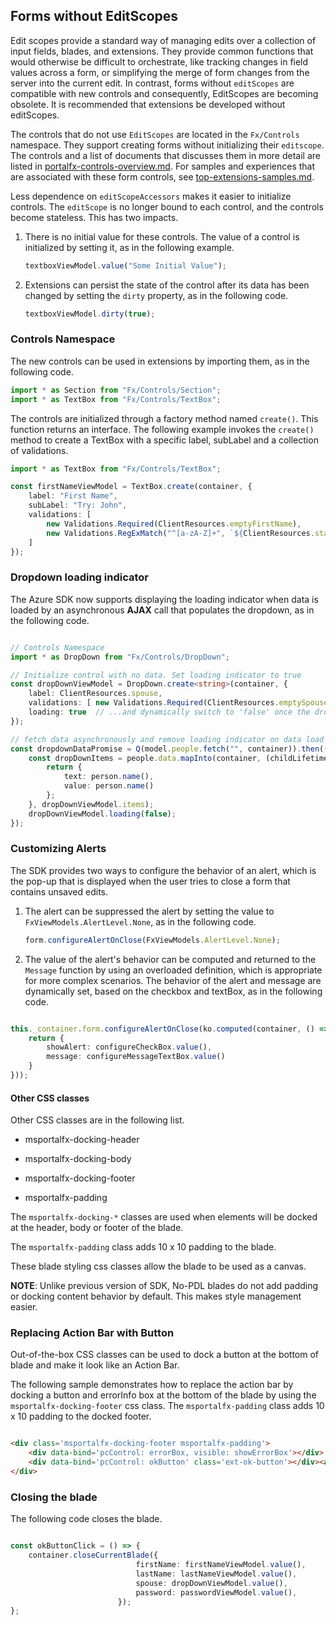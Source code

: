 
## Forms without EditScopes

<!-- TODO:  Determine a better term than "editscopeless. -->

Edit scopes provide a standard way of managing edits over a collection of input fields, blades, and extensions. They provide common functions that would otherwise be difficult to orchestrate, like tracking changes in field values across a form, or simplifying the merge of form changes from the server into the current edit.  In contrast, forms without `editScopes` are compatible with new controls and consequently, EditScopes are becoming obsolete. It is recommended that extensions be developed without editScopes.

<!-- TODO: Determine whether controls like OptionsGroup, that are not located in Fx/Controls, are considered part of the EditScopeless pattern.   -->

The controls that do not use `EditScopes` are located in the `Fx/Controls` namespace. They support creating forms without initializing their `editscope`. The controls and a list of documents that discusses them in more detail are listed in  [portalfx-controls-overview.md](portalfx-controls-overview.md).  For samples and experiences that are associated with these form controls, see [top-extensions-samples.md](top-extensions-samples.md).

 Less dependence on `editScopeAccessors` makes it easier to initialize controls. The  `editScope` is no longer bound to each control, and the controls become stateless. This has two impacts.

1. There is no initial value for these controls.  The value of a control is initialized by setting it, as in the following example.

    ```ts
    textboxViewModel.value("Some Initial Value");
    ```  

1. Extensions can persist the state of the control after its data has been changed by setting the `dirty` property, as in the following code.

    ```ts
    textboxViewModel.dirty(true);
    ```  

 ### Controls Namespace

The new controls can be used in extensions by importing them, as in the following code.

```ts
import * as Section from "Fx/Controls/Section";
import * as TextBox from "Fx/Controls/TextBox";
``` 

The controls are initialized through a factory method named `create()`. This function returns an interface. The following example invokes the `create()` method to create a TextBox with a specific label, subLabel and a collection of validations.

```ts
import * as TextBox from "Fx/Controls/TextBox";

const firstNameViewModel = TextBox.create(container, {
    label: "First Name",
    subLabel: "Try: John",
    validations: [
        new Validations.Required(ClientResources.emptyFirstName),
        new Validations.RegExMatch("^[a-zA-Z]+", `${ClientResources.startsWithLetterValidationMessage} <a href="https://www.bing.com/search?q=Personal+names+around+the+world" target="_blank">${ClientResources.clickForMoreInfo}</a>`)
    ]
});
```

### Dropdown loading indicator

The Azure SDK now supports displaying the loading indicator when data is loaded by an asynchronous **AJAX** call that populates the dropdown, as in the  following code.

```ts

// Controls Namespace
import * as DropDown from "Fx/Controls/DropDown";

// Initialize control with no data. Set loading indicator to true
const dropDownViewModel = DropDown.create<string>(container, {
    label: ClientResources.spouse,
    validations: [ new Validations.Required(ClientResources.emptySpouse) ],
    loading: true  // ...and dynamically switch to 'false' once the dropdown items are loaded.
});

// fetch data asynchronously and remove loading indicator on data load
const dropdownDataPromise = Q(model.people.fetch("", container)).then((people) => {
    const dropDownItems = people.data.mapInto(container, (childLifetime: MsPortalFx.Base.LifetimeManager, person: SamplesExtension.DataModels.Person) => {
        return {
            text: person.name(),
            value: person.name()
        };
    }, dropDownViewModel.items);
    dropDownViewModel.loading(false);
});
```

### Customizing Alerts

The SDK provides two ways to configure the behavior of an alert, which is the pop-up that is displayed when the  user tries to close a form that contains unsaved edits. 


1. The alert can be suppressed the alert by setting the value to `FxViewModels.AlertLevel.None`, as in the following code.

    ```ts
    form.configureAlertOnClose(FxViewModels.AlertLevel.None);
    ```

1. The value of the alert's behavior can be computed and returned to the `Message` function by using an overloaded definition, which is appropriate for more complex scenarios. The behavior of the alert and message are dynamically set, based on the checkbox and textBox, as in the following code.

```ts

this._container.form.configureAlertOnClose(ko.computed(container, () => {
    return {
        showAlert: configureCheckBox.value(),
        message: configureMessageTextBox.value()
    }
}));

```

#### Other CSS classes

Other CSS classes are in the following list.

* msportalfx-docking-header

* msportalfx-docking-body

* msportalfx-docking-footer

* msportalfx-padding

 The `msportalfx-docking-*` classes are used when elements will be docked at the header, body or footer of the blade. 

<!-- TODO: Determine whether 10 x 10 is px or some other unit of measurement. -->
The `msportalfx-padding` class adds 10 x 10 padding to the blade.

These blade styling css classes allow the blade to be used as a canvas.

**NOTE**: Unlike previous version of SDK, No-PDL blades do not add padding or docking content behavior by default. This  makes style management easier.

### Replacing Action Bar with Button

Out-of-the-box CSS classes can be used to dock a button at the bottom of blade and make it look like an Action Bar.

The following sample demonstrates how to replace the action bar by docking a button and errorInfo box at the bottom of the blade by using the `msportalfx-docking-footer` css class. The `msportalfx-padding` class  adds 10 x 10 padding to the docked footer.

```html

<div class='msportalfx-docking-footer msportalfx-padding'>
    <div data-bind='pcControl: errorBox, visible: showErrorBox'></div>
    <div data-bind='pcControl: okButton' class='ext-ok-button'></div><a>Link</a>
</div>

```

### Closing the blade

The following code closes the blade.

```ts

const okButtonClick = () => {
    container.closeCurrentBlade({
                            firstName: firstNameViewModel.value(),
                            lastName: lastNameViewModel.value(),
                            spouse: dropDownViewModel.value(),
                            password: passwordViewModel.value(),
                        });
};
```